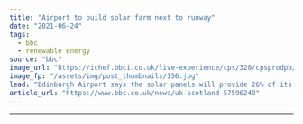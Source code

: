 ```yaml
---
title: "Airport to build solar farm next to runway"
date: "2021-06-24"
tags: 
  - bbc
  - renewable energy
source: "bbc"
image_url: "https://ichef.bbci.co.uk/live-experience/cps/320/cpsprodpb/4747/production/_119074281_solarpanel8.jpg"
image_fp: "/assets/img/post_thumbnails/156.jpg"
lead: "Edinburgh Airport says the solar panels will provide 26% of its energy needs from next year."
article_url: "https://www.bbc.co.uk/news/uk-scotland-57596248"
---
```


---
